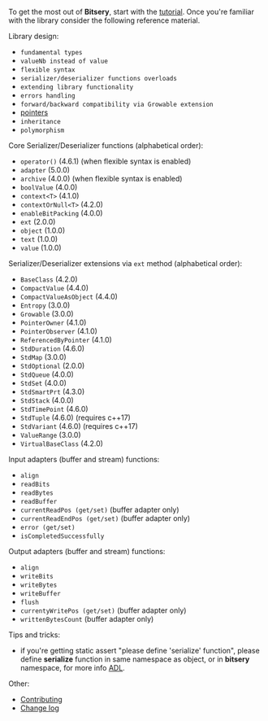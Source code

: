 To get the most out of **Bitsery**, start with the [tutorial](tutorial/README.md).
Once you're familiar with the library consider the following reference material.

Library design:
* `fundamental types`
* `valueNb instead of value`
* `flexible syntax`
* `serializer/deserializer functions overloads`
* `extending library functionality`
* `errors handling`
* `forward/backward compatibility via Growable extension`
* [pointers](design/pointers.md)
* `inheritance`
* `polymorphism`


Core Serializer/Deserializer functions (alphabetical order):
* `operator()` (4.6.1) (when flexible syntax is enabled)
* `adapter` (5.0.0)
* `archive` (4.0.0) (when flexible syntax is enabled)
* `boolValue` (4.0.0)
* `context<T>` (4.1.0)
* `contextOrNull<T>` (4.2.0)
* `enableBitPacking` (4.0.0)
* `ext` (2.0.0)
* `object` (1.0.0)
* `text` (1.0.0)
* `value` (1.0.0)

Serializer/Deserializer extensions via `ext` method (alphabetical order):
* `BaseClass` (4.2.0)
* `CompactValue` (4.4.0)
* `CompactValueAsObject` (4.4.0)
* `Entropy` (3.0.0)
* `Growable` (3.0.0)
* `PointerOwner` (4.1.0)
* `PointerObserver` (4.1.0)
* `ReferencedByPointer` (4.1.0)
* `StdDuration` (4.6.0)
* `StdMap` (3.0.0)
* `StdOptional` (2.0.0)
* `StdQueue` (4.0.0)
* `StdSet` (4.0.0)
* `StdSmartPrt` (4.3.0)
* `StdStack` (4.0.0)
* `StdTimePoint` (4.6.0)
* `StdTuple` (4.6.0) (requires c++17)
* `StdVariant` (4.6.0) (requires c++17)
* `ValueRange` (3.0.0)
* `VirtualBaseClass` (4.2.0)

Input adapters (buffer and stream) functions:
* `align`
* `readBits`
* `readBytes`
* `readBuffer`
* `currentReadPos (get/set)` (buffer adapter only)
* `currentReadEndPos (get/set)` (buffer adapter only)
* `error (get/set)`
* `isCompletedSuccessfully`

Output adapters (buffer and stream) functions:
* `align`
* `writeBits`
* `writeBytes`
* `writeBuffer`
* `flush`
* `currentyWritePos (get/set)` (buffer adapter only)
* `writtenBytesCount` (buffer adapter only)


Tips and tricks:
* if you're getting static assert "please define 'serialize' function", please define **serialize** function in same namespace as object, or in **bitsery** namespace, for more info [ADL](https://en.cppreference.com/w/cpp/language/adl).

Other:
* [Contributing](../CONTRIBUTING.md)
* [Change log](../CHANGELOG.md)
